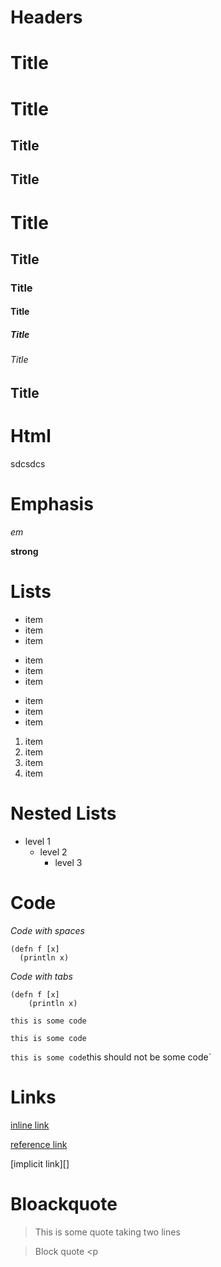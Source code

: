 Headers
=======

Title
=
Title
====

Title
-

Title
--

# Title
## Title
### Title
#### Title
##### Title
###### Title

## Title #


Html
====

<html 
attr="sdcsdcs">
  sdcsdcs
</html>

Emphasis
========

*em*

**strong**

Lists
=====

- item
- item
- item

+ item
+ item
+ item

* item
* item
* item


1. item
2. item
3. item
300001. item

Nested Lists
============

- level 1
    - level 2
        - level 3

Code
=====

*Code with spaces*

    (defn f [x]
      (println x)

*Code with tabs*

	(defn f [x]
		(println x)

``this is some code``

`this is some code`

`this is some code`this should not be some code`

Links
=====

[inline link](http://link.com)

[reference link][id]

   [id]: dcsdcs

[implicit link][]

Bloackquote
===========

> This is some quote
> taking two lines

> Block quote <p
> > 